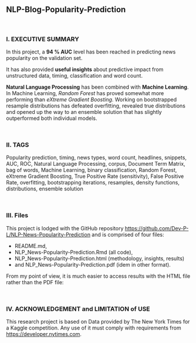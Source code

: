 ## NLP-Blog-Popularity-Prediction

<br>

### I. EXECUTIVE SUMMARY

In this project, a **94 % AUC** level has been reached in predicting news popularity on the validation set.

It has also provided **useful insights** about predictive impact from unstructured data, timing, classification and word count.

**Natural Language Processing** has been combined with **Machine Learning**. In Machine Learning, *Random Forest* has proved somewhat more performing than *eXtreme Gradient Boosting*. Working on bootstrapped resample distributions has defeated overfitting, revealed true distributions and opened up the way to an ensemble solution that has slightly outperformed both individual models.   

<br>

### II. TAGS

Popularity prediction, timing, news types, word count, headlines, snippets, AUC, ROC, Natural Language Processing, corpus, Document Term Matrix, bag of words, Machine Learning, binary classification, Random Forest, eXtreme Gradient Boosting, True Positive Rate (sensitivity), False Positive Rate, overfitting, bootstrapping iterations, resamples, density functions, distributions, ensemble solution 

<br>

### III. Files

This project is lodged with the GitHub repository https://github.com/Dev-P-L/NLP-News-Popularity-Prediction and is comprised of four files:

- README.md,
- NLP_News-Popularity-Prediction.Rmd (all code),
- NLP_News-Popularity-Prediction.html (methodology, insights, results)
- and NLP_News-Popularity-Prediction.pdf (idem in other format).

From my point of view, it is much easier to access results with the HTML file rather than the PDF file: 

<br>

### IV. ACKNOWLEDGEMENT and LIMITATION of USE

This research project is based on Data provided by The New York Times for a Kaggle competition. Any use of it must comply with requirements from https://developer.nytimes.com. 
